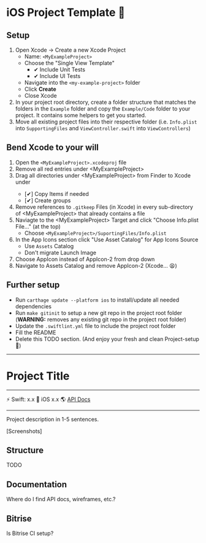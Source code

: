 # iOS Project Template 📱

## Setup

1. Open Xcode -> Create a new Xcode Project
	* Name: `<MyExampleProject>`
	* Choose the "Single View Template"
		* ✔ Include Unit Tests
		* ✔ Include UI Tests
	* Navigate into the `<my-example-project>` folder
	* Click **Create**
	* Close Xcode
1. In your project root directory, create a folder structure that matches the folders in the `Example` folder and copy the `Example/Code` folder to your project. It contains some helpers to get you started.
1. Move all existing project files into their respective folder (i.e. `Info.plist` into `SupportingFiles` and `ViewController.swift` into `ViewControllers`)

## Bend Xcode to your will

1. Open the `<MyExampleProject>.xcodeproj` file
2. Remove all red entries under \<MyExampleProject>
3. Drag all directories under \<MyExampleProject> from Finder to Xcode under <MyExampleProject>
	* [✔] Copy Items if needed
	* [✔] Create groups
4. Remove references to `.gitkeep` Files (in Xcode) in every sub-directory of \<MyExampleProject> that already contains a file
5. Naviagte to the \<MyExampleProject> Target and click "Choose Info.plist File..." (at the top)
	* Choose `<MyExampleProject>/SuportingFiles/Info.plist`
6. In the App Icons section click "Use Asset Catalog" for App Icons Source
	* Use `Assets` Catalog
	* Don't migrate Launch Image
7. Choose AppIcon instead of AppIcon-2 from drop down
8. Navigate to Assets Catalog and remove AppIcon-2 (Xcode... 😫)

## Further setup
* Run `carthage update --platform ios` to install/update all needed dependencies
* Run `make gitinit` to setup a new git repo in the project root folder (**WARNING:** removes any existing git repo in the project root folder)
* Update the `.swiftlint.yml` file to include the project root folder 
* Fill the README
* Delete this TODO section. (And enjoy your fresh and clean Project-setup 🙌)

--------


# Project Title

---

⚡️ Swift: x.x 📱 iOS x.x 🌎 [API Docs](http://linktoswaggerdocs)

---

Project description in 1-5 sentences.

[Screenshots]

## Structure

TODO

## Documentation

Where do I find API docs, wireframes, etc.?

## Bitrise

Is Bitrise CI setup?